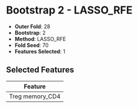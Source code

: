 # Bootstrap 2 - LASSO_RFE

- **Outer Fold**: 28
- **Bootstrap**: 2
- **Method**: LASSO_RFE
- **Fold Seed**: 70
- **Features Selected**: 1

## Selected Features

| Feature |
|---------|
| Treg memory_CD4 |
